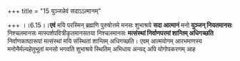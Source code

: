 +++
title = "15 युञ्जन्नेवं सदाऽऽत्मानम्"

+++
।।6.15।।**एवं** मयि परस्मिन् ब्रह्मणि पुरुषोत्तमे मनसः शुभाश्रये **सदा
आत्मानं** मनो **युञ्जन् नियतमानसः** निश्चलमानसः
मत्स्पर्शपवित्रीकृतमानसतया निश्चलमानसः **मत्संस्थां निर्वाणपरमां
शान्तिम् अधिगच्छति** निर्वाणकाष्ठारूपां मत्संस्थां मयि संस्थितां
शान्तिम् अधिगच्छति। एवम् आत्मयोगम् आरभमाणस्य मनोनैर्मल्यहेतुभूतां मनसो
भगवति शुभाश्रये स्थितिम् अभिधाय अन्यद् अपि योगोपकरणम् आह
